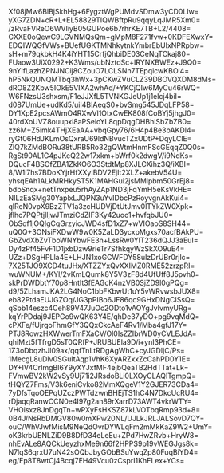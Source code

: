 Xf08jMw6BlBjSkhHg+6FygztWgPUMdvSDmw3yCD0LIw=
yXG7ZDN+cR+L+EL58829TIQWBftpRu9qqyLqJMR5Xm0=
/zRvaFVReO6WVIiyB05GUPoe6b7rhrKE7TB+L2/4408=
CXXE0oQewC9LGVNMQsQm+gMpM8F271fvw+0KDFEXwxY=
EDQIWQGfVWs+BUefUGKTMNhkytnkYmbrEbUIxNPRpbw=
sH+m79qkbkH4K4iYHT15CrfjQhbiDE03CeNqTCkaj80=
FUaow3UiX0292+K3Wms/ubNztdSc+IRYNXBWEz+J9Q0=
9nYIfLazhZPNJNCij8CZouO7LCLSNn7TEpqicwKBOl4=
hP5NkQUNQMTbq3hWx+3pCKwZVuCLZ39DBOVQXDM8dMs=
dRO8Z2Kbw5IOkE5VIXA2whAd/+YKCjQIw6MyCu46rWQ=
W6FNzsU3shxsm/F1eJJXfL5TVNKGJeUp1j1elcj4biI=
d087UmUe+udKd5/uiI4BIAeqS0+bvSmg545JDqLFP58=
DY1XpE2pcsAWmO4RXwVl1OtxCwEK808fCoBYj5jhgJ0=
40rdXoUVZ8ouupxi8aPSeioYL8qpDqgDHBhiSbZbZB0=
zz6M+Z5imk4THjXEaAA+vbqGpy76/6H4p4Be3bAKDl4=
ryGt06HdJKLmOsQxraU69ldNBvucTZxUDtP+DqyLClE=
ZlQ7kZMdBORu38tURB5Ro32gQWtmHnmFScGEqqZ0Q0s=
RgSt90AL1G4pJKeQ22w17xkm+bWrf0k2dwgV/i9NdKs=
DQucF4BSOfZBA1ZkKO6O3StdtMp8XJLCXihz3Q/iXBI=
8/W1i7hs7BDoKYjrHfXXyIBDV2Ejlt2XLZ+akebV54U=
yhsqEAh1ALkMRHkyST5K1MAHGui2jsMMlpbm50GrEj8=
bdbSnqx+netTnxpeu5rhAyZAp1ND3jFqYmH5eKsVkHE=
NILzEaSMg30YaplxLJQPN3uYvIDbcPzRoyvgnAkKui4=
qlReN0vpX9BzZTV1a3zcHUDVjDtUtJmv0lTYkZW0Xpk=
jflhc7PQPtjIljwJTmziCdZIF3Ky42uoo1+hvfqbJU0=
ObSqf1jOQIgCqGrzyicJWD4sfD1xZ7+wVIOaoS8SH44=
uQ0Q+3ONsiFXDwW9w0K5ZaLD3ycxpMgxs70acfBAkPU=
GbZvdXbZvTboWNYbwFE3n+LssRw0YlT236dQJJ3aEuI=
Dy4zPf45FvF1D1jxbDzw9rieTr7SfhkqyWzSkXO9uE4=
UZz+DSgHPLla4E+LHJN1xoGCWFDY58uIzDrUBr0rjlc=
7X25TJO9XCD4tuJHx/XTZZYxQvXXIMZ0RME52zrzpRI=
wuWNUM+/KYl/2vKmLQumk8Y5V3zF8d4UfUff8J5pvh0=
skPrDWDbtY70p8HntIt3fEAGcK4nzVB0SjZD9l0gPQg=
d9/5ZLhamJKA2LG4NoC1bbFKbwUt1uY5vWRvwsbJUX8=
eb82PtdaEUJGZOq/JG3pPIBo6JF86qc9GHxDNgCISsQ=
qSbb14eszc4Ceh89V47JuOc2ODto1vAOYgJvIvmyURg=
kqYrPDdaj9JEPGo9wQK63Y4E/qhDe37yDO+pg9vqMdQ=
cPXFe/fUjrgoFhmGfY3QQxCkcAeF4Rv1/Mba4gfJ17Y=
PTJ8RowzHXWwerTmFXaCV/Ol0IsZZIbrWD0yCVLEJdA=
qhiMzt5fTfrgD5sT0QRfP+JRUBUEla9D/i+ynI3PhCE=
1Z3oDbqzhJl09ax/qqfTnLtRDgAgWhC+cyJGDIjC/Ps=
1MecgL8uDIv0SGultAqp1VhK6XyARZxxZcCahPD0Y1E=
DY+IV4CrImgBl6Y9yXYJxfMF4ejbQeaTB2HdTTat+Lk=
FVmwBV2kW2vSy9Uj71i2JRsdoBLi0LXOyCLAQlTgmpQ=
tHQYZ7Fms/V3k6eniCvko82MmXQgeV1Y2GJER73CDa4=
7yDfsTqoOEPqUZczPWTdzwnBHEjTS1hC4N7DkcUcRU4=
rDjaqqRanwCCN0e4I97g2an89rXarrD73AWT4vkrWTY=
VHOisxz8JnDgqTn+wPXyFsHKSZ87kLVOTbqRmp93d+8=
0B4J/NsRbDMGV80w0mXPw20NL/UJLkJRLJALSovD7QY=
ouC/WhVJwfMisM9NeQdOvrDYWLqFm2mMkKaZ9W2+UmY=
oK3krbUENLZiD9B8DfD34eLeEu+ZPd7HwZRvb+HryW8=
nhEvALe8AQCkUeyzhxMe9n66f2HPPS9p19vWEGJgs8k=
N7lqS6qrxU7uN42sOQbJbyGObBSuYwqZp80FuqBiYD4=
eg/Ep8T8wtCj4Bcqj7EH49Vcu0zCsprI1KhFLex+YCs=

